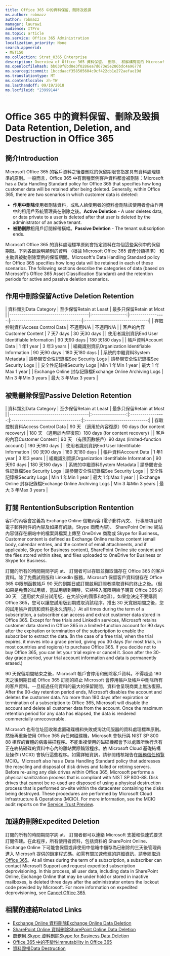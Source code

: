 ```yaml
---
title: Office 365 中的資料保留、刪除及毀損
ms.author: robmazz
author: robmazz
manager: laurawi
audience: ITPro
ms.topic: article
ms.service: Office 365 Administration
localization_priority: None
search.appverid:
- MET150
ms.collection: Strat_O365_Enterprise
description: Overview of Office 365 資料保留、 刪除、 和解構有關的 Microsoft 的原則。
ms.openlocfilehash: bb038f8bd8e3f0286ea7d673e5e286bdc4a9677d
ms.sourcegitcommit: 1bccdaacf358505604c9cf422cb1e272aefae19d
ms.translationtype: MT
ms.contentlocale: zh-TW
ms.lasthandoff: 09/19/2018
ms.locfileid: "23999144"
---
```

# <a name="data-retention-deletion-and-destruction-in-office-365"></a><span data-ttu-id="089ee-103">Office 365 中的資料保留、刪除及毀損</span><span class="sxs-lookup"><span data-stu-id="089ee-103">Data Retention, Deletion, and Destruction in Office 365</span></span>

## <a name="introduction"></a><span data-ttu-id="089ee-104">簡介</span><span class="sxs-lookup"><span data-stu-id="089ee-104">Introduction</span></span>
<span data-ttu-id="089ee-p101">Microsoft Office 365 的客戶資料之後要刪除的保留期限會指定具有資料處理標準的原則。一般而言，Office 365 中有兩種案例客戶資料都會被刪除：</span><span class="sxs-lookup"><span data-stu-id="089ee-p101">Microsoft has a Data Handling Standard policy for Office 365 that specifies how long customer data will be retained after being deleted. Generally, within Office 365, there are two scenarios in which customer data is deleted:</span></span>
- <span data-ttu-id="089ee-107">**作用中刪除**使用者刪除資料，或私人給使用者的資料會刪除該使用者會由作用中的租用戶系統管理員在刪除之後。</span><span class="sxs-lookup"><span data-stu-id="089ee-107">**Active Deletion** - A user deletes data, or data private to a user is deleted after that user is deleted by the administrator of an active tenant.</span></span>
- <span data-ttu-id="089ee-108">**被動刪除**租用戶訂閱綵帶橫幅。</span><span class="sxs-lookup"><span data-stu-id="089ee-108">**Passive Deletion** - The tenant subscription ends.</span></span>

<span data-ttu-id="089ee-p102">Microsoft Office 365 的資料處理標準原則會指定資料在每個這些案例中的保留期限。下列各節說明類別的資料 （根據 Microsoft Office 365 資產分類標準） 和主動與被動刪除案例的保留期間。</span><span class="sxs-lookup"><span data-stu-id="089ee-p102">Microsoft's Data Handling Standard policy for Office 365 specifies how long data will be retained in each of these scenarios. The following sections describe the categories of data (based on Microsoft's Office 365 Asset Classification Standard) and the retention periods for active and passive deletion scenarios.</span></span>

## <a name="active-deletion-retention"></a><span data-ttu-id="089ee-111">作用中刪除保留</span><span class="sxs-lookup"><span data-stu-id="089ee-111">Active Deletion Retention</span></span>

| <span data-ttu-id="089ee-112">資料類別</span><span class="sxs-lookup"><span data-stu-id="089ee-112">Data Category</span></span> | <span data-ttu-id="089ee-113">至少保留</span><span class="sxs-lookup"><span data-stu-id="089ee-113">Retain at Least</span></span> | <span data-ttu-id="089ee-114">最多只保留</span><span class="sxs-lookup"><span data-stu-id="089ee-114">Retain at Most</span></span> |
|---------------------------------------|:-----------------:|:-----------------:|:----------------------------------:|:-------------------------------:|
| <span data-ttu-id="089ee-115">存取控制資料</span><span class="sxs-lookup"><span data-stu-id="089ee-115">Access Control Data</span></span> | <span data-ttu-id="089ee-116">不適用</span><span class="sxs-lookup"><span data-stu-id="089ee-116">N/A</span></span> | <span data-ttu-id="089ee-117">不適用</span><span class="sxs-lookup"><span data-stu-id="089ee-117">N/A</span></span> |
| <span data-ttu-id="089ee-118">客戶的內容</span><span class="sxs-lookup"><span data-stu-id="089ee-118">Customer Content</span></span> | <span data-ttu-id="089ee-119">7 天</span><span class="sxs-lookup"><span data-stu-id="089ee-119">7 days</span></span> | <span data-ttu-id="089ee-120">30 天</span><span class="sxs-lookup"><span data-stu-id="089ee-120">30 days</span></span> |
| <span data-ttu-id="089ee-121">使用者識別資訊</span><span class="sxs-lookup"><span data-stu-id="089ee-121">End User Identifiable Information</span></span> | <span data-ttu-id="089ee-122">90 天</span><span class="sxs-lookup"><span data-stu-id="089ee-122">90 days</span></span> | <span data-ttu-id="089ee-123">180 天</span><span class="sxs-lookup"><span data-stu-id="089ee-123">180 days</span></span> |
| <span data-ttu-id="089ee-124">帳戶資料</span><span class="sxs-lookup"><span data-stu-id="089ee-124">Account Data</span></span> | <span data-ttu-id="089ee-125">1 年</span><span class="sxs-lookup"><span data-stu-id="089ee-125">1 year</span></span> | <span data-ttu-id="089ee-126">3 年</span><span class="sxs-lookup"><span data-stu-id="089ee-126">3 years</span></span> |
| <span data-ttu-id="089ee-127">組織識別資訊</span><span class="sxs-lookup"><span data-stu-id="089ee-127">Organization Identifiable Information</span></span> | <span data-ttu-id="089ee-128">90 天</span><span class="sxs-lookup"><span data-stu-id="089ee-128">90 days</span></span> | <span data-ttu-id="089ee-129">180 天</span><span class="sxs-lookup"><span data-stu-id="089ee-129">180 days</span></span> |
| <span data-ttu-id="089ee-130">系統的中繼資料</span><span class="sxs-lookup"><span data-stu-id="089ee-130">System Metadata</span></span> | <span data-ttu-id="089ee-131">請參閱安全性記錄檔</span><span class="sxs-lookup"><span data-stu-id="089ee-131">See Security Logs</span></span> | <span data-ttu-id="089ee-132">請參閱安全性記錄檔</span><span class="sxs-lookup"><span data-stu-id="089ee-132">See Security Logs</span></span> |
| <span data-ttu-id="089ee-133">安全性記錄檔</span><span class="sxs-lookup"><span data-stu-id="089ee-133">Security Logs</span></span> | <span data-ttu-id="089ee-134">Min 1 年</span><span class="sxs-lookup"><span data-stu-id="089ee-134">Min 1 year</span></span> | <span data-ttu-id="089ee-135">最大 1 年</span><span class="sxs-lookup"><span data-stu-id="089ee-135">Max 1 year</span></span> |
| <span data-ttu-id="089ee-136">Exchange Online 封存記錄檔</span><span class="sxs-lookup"><span data-stu-id="089ee-136">Exchange Online Archiving Logs</span></span> | <span data-ttu-id="089ee-137">Min 3 年</span><span class="sxs-lookup"><span data-stu-id="089ee-137">Min 3 years</span></span> | <span data-ttu-id="089ee-138">最大 3 年</span><span class="sxs-lookup"><span data-stu-id="089ee-138">Max 3 years</span></span> |

## <a name="passive-deletion-retention"></a><span data-ttu-id="089ee-139">被動刪除保留</span><span class="sxs-lookup"><span data-stu-id="089ee-139">Passive Deletion Retention</span></span>

| <span data-ttu-id="089ee-140">資料類別</span><span class="sxs-lookup"><span data-stu-id="089ee-140">Data Category</span></span> | <span data-ttu-id="089ee-141">至少保留</span><span class="sxs-lookup"><span data-stu-id="089ee-141">Retain at Least</span></span> | <span data-ttu-id="089ee-142">最多只保留</span><span class="sxs-lookup"><span data-stu-id="089ee-142">Retain at Most</span></span> |
|---------------------------------------|:-----------------:|:-----------------:|:----------------------------------:|:-------------------------------:|
| <span data-ttu-id="089ee-143">存取控制資料</span><span class="sxs-lookup"><span data-stu-id="089ee-143">Access Control Data</span></span> | <span data-ttu-id="089ee-144">90 天 （適用於內容復原）</span><span class="sxs-lookup"><span data-stu-id="089ee-144">90 days (for content recovery)</span></span> | <span data-ttu-id="089ee-145">180 天 （適用於內容復原）</span><span class="sxs-lookup"><span data-stu-id="089ee-145">180 days (for content recovery)</span></span> |
| <span data-ttu-id="089ee-146">客戶的內容</span><span class="sxs-lookup"><span data-stu-id="089ee-146">Customer Content</span></span> | <span data-ttu-id="089ee-147">90 天 （有限函數帳戶）</span><span class="sxs-lookup"><span data-stu-id="089ee-147">90 days (limited-function account)</span></span> | <span data-ttu-id="089ee-148">180 天</span><span class="sxs-lookup"><span data-stu-id="089ee-148">180 days</span></span> |
| <span data-ttu-id="089ee-149">使用者識別資訊</span><span class="sxs-lookup"><span data-stu-id="089ee-149">End User Identifiable Information</span></span> | <span data-ttu-id="089ee-150">90 天</span><span class="sxs-lookup"><span data-stu-id="089ee-150">90 days</span></span> | <span data-ttu-id="089ee-151">180 天</span><span class="sxs-lookup"><span data-stu-id="089ee-151">180 days</span></span> |
| <span data-ttu-id="089ee-152">帳戶資料</span><span class="sxs-lookup"><span data-stu-id="089ee-152">Account Data</span></span> | <span data-ttu-id="089ee-153">1 年</span><span class="sxs-lookup"><span data-stu-id="089ee-153">1 year</span></span> | <span data-ttu-id="089ee-154">3 年</span><span class="sxs-lookup"><span data-stu-id="089ee-154">3 years</span></span> |
| <span data-ttu-id="089ee-155">組織識別資訊</span><span class="sxs-lookup"><span data-stu-id="089ee-155">Organization Identifiable Information</span></span> | <span data-ttu-id="089ee-156">90 天</span><span class="sxs-lookup"><span data-stu-id="089ee-156">90 days</span></span> | <span data-ttu-id="089ee-157">180 天</span><span class="sxs-lookup"><span data-stu-id="089ee-157">180 days</span></span> |
| <span data-ttu-id="089ee-158">系統的中繼資料</span><span class="sxs-lookup"><span data-stu-id="089ee-158">System Metadata</span></span> | <span data-ttu-id="089ee-159">請參閱安全性記錄檔</span><span class="sxs-lookup"><span data-stu-id="089ee-159">See Security Logs</span></span> | <span data-ttu-id="089ee-160">請參閱安全性記錄檔</span><span class="sxs-lookup"><span data-stu-id="089ee-160">See Security Logs</span></span> |
| <span data-ttu-id="089ee-161">安全性記錄檔</span><span class="sxs-lookup"><span data-stu-id="089ee-161">Security Logs</span></span> | <span data-ttu-id="089ee-162">Min 1 年</span><span class="sxs-lookup"><span data-stu-id="089ee-162">Min 1 year</span></span> | <span data-ttu-id="089ee-163">最大 1 年</span><span class="sxs-lookup"><span data-stu-id="089ee-163">Max 1 year</span></span> |
| <span data-ttu-id="089ee-164">Exchange Online 封存記錄檔</span><span class="sxs-lookup"><span data-stu-id="089ee-164">Exchange Online Archiving Logs</span></span> | <span data-ttu-id="089ee-165">Min 3 年</span><span class="sxs-lookup"><span data-stu-id="089ee-165">Min 3 years</span></span> | <span data-ttu-id="089ee-166">最大 3 年</span><span class="sxs-lookup"><span data-stu-id="089ee-166">Max 3 years</span></span> |

## <a name="subscription-rentention"></a><span data-ttu-id="089ee-167">訂閱 Rentention</span><span class="sxs-lookup"><span data-stu-id="089ee-167">Subscription Rentention</span></span>

<span data-ttu-id="089ee-168">客戶的內容會定義為 Exchange Online 信箱內容 (電子郵件內文、 行事曆項目和電子郵件附件的內容及如果有的話，Skype 商務內容)、 SharePoint Online 網站內容儲存在網站中的檔案與檔案上傳至 OneDrive 商務或 Skype for Business。</span><span class="sxs-lookup"><span data-stu-id="089ee-168">Customer content is defined as Exchange Online mailbox content (email body, calendar entries, and the content of email attachments, and if applicable, Skype for Business content), SharePoint Online site content and the files stored within sites, and files uploaded to OneDrive for Business or Skype for Business.</span></span>

<span data-ttu-id="089ee-p103">訂閱的所有的時間期間字詞 at、 訂閱者可以存取並擷取儲存在 Office 365 的客戶資料。除了免費試用版和 LinkedIn 服務，Microsoft 保留客戶資料儲存在 Office 365 中限制函數帳戶 90 天的到期日或訂閱啟用訂閱者擷取資料的終止之後。（但如果是免費的試用版，當試用版到期時，它將移入寬限期給予購買 Office 365 的 30 天 （適用於大部分試用版，在大部分的國家和地區）。如果您決定不要購買 Office 365，您可以讓您試用版到期或取消該程序。推出 30 天寬限期間之後，您的試用帳戶資訊和資料是永久清除。）</span><span class="sxs-lookup"><span data-stu-id="089ee-p103">At all times during the term of a subscription, a subscriber can access and extract customer data stored in Office 365. Except for free trials and LinkedIn services, Microsoft retains customer data stored in Office 365 in a limited-function account for 90 days after the expiration or termination of the subscription to enable the subscriber to extract the data. (In the case of a free trial, when the trial expires, it moves into a grace period, giving you 30 days (for most trials, in most countries and regions) to purchase Office 365. If you decide not to buy Office 365, you can let your trial expire or cancel it. Soon after the 30-day grace period, your trial account information and data is permanently erased.)</span></span>

<span data-ttu-id="089ee-p104">90 天保留期間結束之後，Microsoft 帳戶會停用和刪除客戶資料。不得超過 180 天之後到期日或 Office 365 訂閱的終止 Microsoft 會停用帳戶及帳戶中刪除所有的客戶資料。一旦經過任何資料的最大的保留期間，資料會呈現商業上無法復原。</span><span class="sxs-lookup"><span data-stu-id="089ee-p104">After the 90-day retention period ends, Microsoft disables the account and deletes the customer data. No more than 180 days after expiration or termination of a subscription to Office 365, Microsoft will disable the account and delete all customer data from the account. Once the maximum retention period for any data has elapsed, the data is rendered commercially unrecoverable.</span></span>

<span data-ttu-id="089ee-p105">Microsoft 也有位址回收和處置磁碟機和失敗或淘汰伺服器的資料處理標準原則。然後再重新使用 Office 365 內任何磁碟機，Microsoft 會執行與 NIST SP 800 88 相容的實體的病毒掃描程序。不能重複使用的磁碟機都會予以處置所執行含有正在終結磁碟的資料中心內的離站實際銷毀程序。依 Microsoft Cloud 基礎結構及操作 (MCIO) 會執行這些程序。如需詳細資訊，請參閱稽核報告在[服務信任預覽](https://aka.ms/STP)MCIO。</span><span class="sxs-lookup"><span data-stu-id="089ee-p105">Microsoft also has a Data Handling Standard policy that addresses the recycling and disposal of disk drives and failed or retiring servers. Before re-using any disk drives within Office 365, Microsoft performs a physical sanitization process that is compliant with NIST SP 800-88. Disk drives that cannot be re-used are disposed of using a physical destruction process that is performed on-site within the datacenter containing the disks being destroyed. These procedures are performed by Microsoft Cloud Infrastructure & Operations (MCIO). For more information, see the MCIO audit reports on the [Service Trust Preview](https://aka.ms/STP).</span></span>

## <a name="expedited-deletion"></a><span data-ttu-id="089ee-182">加速的刪除</span><span class="sxs-lookup"><span data-stu-id="089ee-182">Expedited Deletion</span></span>
<span data-ttu-id="089ee-p106">訂閱的所有的時間期間字詞 at、 訂閱者都可以連絡 Microsoft 支援和快速式要求訂閱佈建。在此程序，所有使用者資料，包括資料的 SharePoint Online、 Exchange Online 下可能會保留或非使用中信箱中儲存為已刪除的三天後管理員進入 Microsoft 提供的鎖定程式碼。如需有關加速佈建的詳細資訊，請參閱[取消 Office 365](https://support.office.com/article/Cancel-Office-365-for-business-b1bc0bef-4608-4601-813a-cdd9f746709a)。</span><span class="sxs-lookup"><span data-stu-id="089ee-p106">At all times during the term of a subscription, a subscriber can contact Microsoft Support and request expedited subscription deprovisioning. In this process, all user data, including data in SharePoint Online, Exchange Online that may be under hold or stored in inactive mailboxes, is deleted three days after the administrator enters the lockout code provided by Microsoft. For more information on expedited deprovisioning, see [Cancel Office 365](https://support.office.com/article/Cancel-Office-365-for-business-b1bc0bef-4608-4601-813a-cdd9f746709a).</span></span>

## <a name="related-links"></a><span data-ttu-id="089ee-186">相關的連結</span><span class="sxs-lookup"><span data-stu-id="089ee-186">Related Links</span></span>
- [<span data-ttu-id="089ee-187">Exchange Online 資料刪除</span><span class="sxs-lookup"><span data-stu-id="089ee-187">Exchange Online Data Deletion</span></span>](office-365-exchange-online-data-deletion.md)
- [<span data-ttu-id="089ee-188">SharePoint Online 資料刪除</span><span class="sxs-lookup"><span data-stu-id="089ee-188">SharePoint Online Data Deletion</span></span>](office-365-sharepoint-online-data-deletion.md)
- [<span data-ttu-id="089ee-189">商務用 Skype 資料刪除</span><span class="sxs-lookup"><span data-stu-id="089ee-189">Skype for Business Data Deletion</span></span>](office-365-skype-data-deletion.md)
- [<span data-ttu-id="089ee-190">Office 365 中的不變性</span><span class="sxs-lookup"><span data-stu-id="089ee-190">Immutability in Office 365</span></span>](office-365-data-immutability.md)
- [<span data-ttu-id="089ee-191">資料毀損</span><span class="sxs-lookup"><span data-stu-id="089ee-191">Data Destruction</span></span>](office-365-data-destruction.md)
